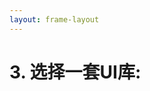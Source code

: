```yaml
---
layout: frame-layout
---
```


# 3. 选择一套UI库:

<RadioGroup>

<RadioCard href="/zh/guide/cross/flutter.html#blank" label="Blank" icon="https://cdn.svgporn.com/logos/css-3.svg" />

</RadioGroup>